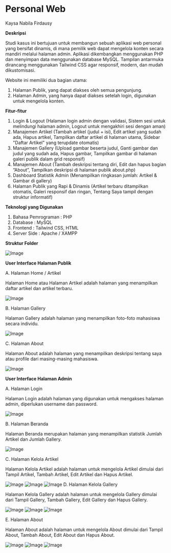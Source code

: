 # Personal Web
Kaysa Nabila Firdausy

**Deskripsi**

Studi kasus ini bertujuan untuk membangun sebuah aplikasi web personal yang bersifat dinamis, di mana pemilik web dapat mengelola konten secara mandiri melalui halaman admin. Aplikasi dikembangkan menggunakan PHP dan menyimpan data menggunakan database MySQL. Tampilan antarmuka dirancang menggunakan Tailwind CSS agar responsif, modern, dan mudah dikustomisasi. 

Website ini memiliki dua bagian utama: 
1. Halaman Publik, yang dapat diakses oleh semua pengunjung.
2. Halaman Admin, yang hanya dapat diakses setelah login, digunakan untuk
mengelola konten.

**Fitur-fitur**
1. Login & Logout (Halaman login admin dengan validasi, Sistem sesi untuk melindungi halaman admin, Logout untuk mengakhiri sesi dengan aman)
2. Manajemen Artikel (Tambah artikel (judul + isi),  Edit artikel yang sudah ada, Hapus artikel, Tampilkan daftar artikel di halaman utama, Sidebar "Daftar Artikel" yang terupdate otomatis)
3. Manajemen Gallery (Upload gambar beserta judul, Ganti gambar dan judul yang sudah ada, Hapus gambar, Tampilkan gambar di halaman galeri publik dalam grid responsif)
4. Manajemen About (Tambah deskripsi tentang diri, Edit dan hapus bagian “About”, Tampilkan deskripsi di halaman publik about.php)
5. Dashboard Statistik Admin (Menampilkan ringkasan jumlah: Artikel & Gambar di gallery)
6. Halaman Publik yang Rapi & Dinamis (Artikel terbaru ditampilkan otomatis, Galeri responsif dan ringan, Tentang Saya tampil dengan struktur informatif)

**Teknologi yang Digunakan**
1. Bahasa Pemrograman : PHP
2. Database : MySQL
3. Frontend : Tailwind CSS, HTML
4. Server Side : Apache / XAMPP

**Struktur Folder**

![Image](https://github.com/user-attachments/assets/531733e4-93cc-42e7-8093-2322f3782a48)

**User Interface Halaman Publik**

A. Halaman Home / Artikel

Halaman Home atau Halaman Artikel adalah halaman yang menampilkan daftar artikel dan artikel terbaru.

![Image](https://github.com/user-attachments/assets/815e28d7-008b-4d53-86eb-8c5f728a4891)

B. Halaman Gallery

Halaman Gallery adalah halaman yang menampilkan foto-foto mahasiswa secara individu.

![Image](https://github.com/user-attachments/assets/762bb949-daa8-4115-a39f-8691474e9a12)

C. Halaman About

Halaman About adalah halaman yang menampilkan deskripsi tentang saya atau profile dari masing-masing mahasiswa.

![Image](https://github.com/user-attachments/assets/a41f326f-27d1-4082-be96-e867656cd9c5)

**User Interface Halaman Admin**

A. Halaman Login

Halaman Login adalah halaman yang digunakan untuk mengakses halaman admin, diperlukan username dan password.

![Image](https://github.com/user-attachments/assets/f1db65ad-7922-48e2-83d4-2a67db45bb27)

B. Halaman Beranda

Halaman Beranda merupakan halaman yang menampilkan statistik Jumlah Artikel dan Jumlah Gallery.

![Image](https://github.com/user-attachments/assets/7bc06ed8-70ef-4ab8-9354-5f38eea3d45d)

C. Halaman Kelola Artikel

Halaman Kelola Artikel adalah halaman untuk mengelola Artikel dimulai dari Tampil Artikel, Tambah Artikel, Edit Artikel dan Hapus Artikel.

![Image](https://github.com/user-attachments/assets/7bc06ed8-70ef-4ab8-9354-5f38eea3d45d)
![Image](https://github.com/user-attachments/assets/fbe38240-1abb-4af4-b03a-d8aca3b3aed9)
![Image](https://github.com/user-attachments/assets/ca7e3fbc-f2f7-4895-ae68-b4af68d5cdc3)
D. Halaman Kelola Gallery

Halaman Kelola Gallery adalah halaman untuk mengelola Gallery dimulai dari Tampil Gallery, Tambah Gallery, Edit Gallery dan Hapus Gallery.

![Image](https://github.com/user-attachments/assets/87860c88-d94b-41aa-b850-5955d78ed25d)
![Image](https://github.com/user-attachments/assets/6d9088e9-21c3-47a8-995c-d7c51d78d0b9)
![Image](https://github.com/user-attachments/assets/c3be3ea8-c1e5-4cda-b3ac-29358d8c286a)

E. Halaman About

Halaman About adalah halaman untuk mengelola About dimulai dari Tampil About, Tambah About, Edit About dan Hapus About.

![Image](https://github.com/user-attachments/assets/8c951abe-ef5b-4452-ad7c-4922d1f738f0)
![Image](https://github.com/user-attachments/assets/59239250-574a-4250-9c46-3297442adb29)
![Image](https://github.com/user-attachments/assets/ec828528-af9d-4e08-b48b-22394b09e41c)


